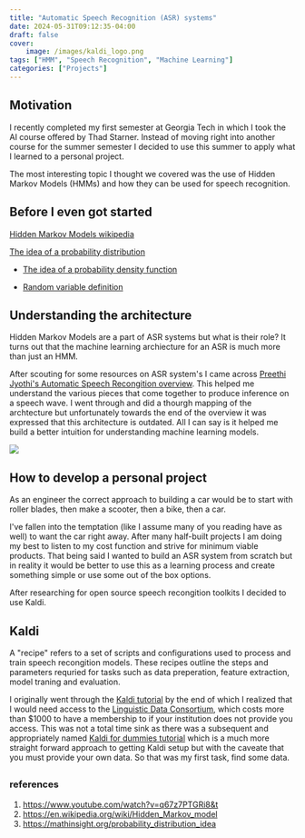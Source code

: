 ```yaml
---
title: "Automatic Speech Recognition (ASR) systems"
date: 2024-05-31T09:12:35-04:00
draft: false
cover: 
    image: /images/kaldi_logo.png
tags: ["HMM", "Speech Recognition", "Machine Learning"]
categories: ["Projects"]
---
```


## Motivation 

I recently completed my first semester at Georgia Tech in which I took the AI course offered by Thad Starner. Instead of moving right into another course for the summer semester I decided to use this summer to apply what I learned to a personal project. 

The most interesting topic I thought we covered was the use of Hidden Markov Models (HMMs) and how they can be used for speech recognition. 

## Before I even got started 

[Hidden Markov Models wikipedia](https://en.wikipedia.org/wiki/Hidden_Markov_model)

[The idea of a probability distribution](https://mathinsight.org/probability_distribution_idea)

- [The idea of a probability density function](https://mathinsight.org/probability_density_function_idea)

- [Random variable definition](https://mathinsight.org/definition/random_variable)

## Understanding the architecture

Hidden Markov Models are a part of ASR systems but what is their role? It turns out that the machine learning archiecture for an ASR is much more than just an HMM.

After scouting for some resources on ASR system's I came across [Preethi Jyothi's Automatic Speech Recongition overview](https://www.youtube.com/watch?v=q67z7PTGRi8&t). This helped me understand the various pieces that come together to produce inference on a speech wave. I went through and did a thourgh mapping of the archtecture but unfortunately towards the end of the overview it was expressed that this architecture is outdated. All I can say is it helped me build a better intuition for understanding machine learning models. 

![](/images/HMM_ASR.drawio.png)

## How to develop a personal project

As an engineer the correct approach to building a car would be to start with roller blades, then make a scooter, then a bike, then a car. 

I've fallen into the temptation (like I assume many of you reading have as well) to want the car right away. After many half-built projects I am doing my best to listen to my cost function and strive for minimum viable products. That being said I wanted to build an ASR system from scratch but in reality it would be better to use this as a learning process and create something simple or use some out of the box options. 

After researching for open source speech recongition toolkits I decided to use Kaldi. 

## Kaldi

A "recipe" refers to a  set of scripts and configurations used to process and train speech recongition models. These recipes outline the steps and parameters requried for tasks such as data preperation, feature extraction, model traning and evaluation. 

I originally went through the [Kaldi tutorial](https://kaldi-asr.org/doc/tutorial.html) by the end of which I realized that I would need access to the [Linguistic Data Consortium](https://www.google.com/url?sa=t&source=web&rct=j&opi=89978449&url=https://www.ldc.upenn.edu/&ved=2ahUKEwjh6abYivCGAxV6LtAFHVl4ALcQFnoECCEQAQ&usg=AOvVaw35KPB-K2haabfWIZSw5eQE), which costs more than $1000 to have a membership to if your institution does not provide you access. This was not a total time sink as there was a subsequent and appropriately named [Kaldi for dummies tutorial](https://kaldi-asr.org/doc/kaldi_for_dummies.html) which is a much more straight forward approach to getting Kaldi setup but with the caveate that you must provide your own data. So that was my first task, find some data. 

## 

 
### references 

1. https://www.youtube.com/watch?v=q67z7PTGRi8&t 
2. https://en.wikipedia.org/wiki/Hidden_Markov_model 
3. https://mathinsight.org/probability_distribution_idea 